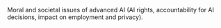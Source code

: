 Moral and societal issues of advanced AI (AI rights, accountability for AI decisions, impact on employment and privacy).

